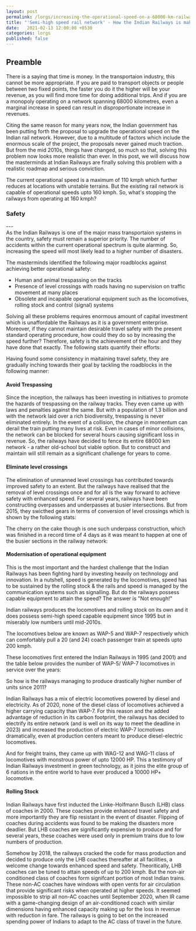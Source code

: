 ```yaml
---
layout: post
permalink: /lorgs/increasing-the-operational-speed-on-a-68000-km-railway-network/
title: "'Semi-high speed rail network' - How the Indian Railways is making their age-old dream a reality"
date:   2021-02-13 12:00:00 +0530
categories: lorgs
published: false
---
```


<h2>Preamble</h2>
There is a saying that time is money. In the transportaion industry, this cannot be more appropriate. If you are paid to transport objects or people between two fixed points, the faster you do it the higher will be your revenue, as you will find more time for doing additional trips. And if you are a monopoly operating on a network spanning 68000 kilometres, even a marginal increase in speed can result in disproportionate increase in revenues. 

Citing the same reason for many years now, the Indian government has been putting forth the proposal to upgrade the operational speed on the Indian rail network. However, due to a multitude of factors which include the enormous scale of the project, the proposals never gained much traction. But from the mid 2010s, things have changed, so much so that, solving this problem now looks more realistic than ever. In this post, we will discuss how the masterminds at Indian Railways are finally solving this problem with a realistic roadmap and serious conviction.

The current operational speed is a maximum of 110 kmph which further reduces at locations with unstable terrains. But the existing rail network is capable of operational speeds upto 160 kmph. So, what's stopping the railways from operating at 160 kmph?

<h3>Safety</h3>
---
<br>
As the Indian Railways is one of the major mass transportaion systems in the country, safety must remain a superior priority. The number of accidents within the current operational spectrum is quite alarming. So, increasing the speed will most likely lead to a higher number of disasters.

The masterminds identified the following major roadblocks against achieving better operational safety:
* Human and animal trespassing on the tracks
* Presence of level crossings with roads having no supervision on traffic movement at many places
* Obsolete and incapable operational equipment such as the locomotives, rolling stock and control (signal) systems

Solving all these problems requires enormous amount of capital investment which is unaffordable the Railways as it is a government enterprise. Moreover, if they cannot maintain desirable travel safety with the present standard operating procedure, how could they do so by increasing the speed further? Therefore, safety is the achievement of the hour and they have done that exactly. The following stats quantify their efforts:

Having found some consistency in maitaining travel safety, they are gradually inching towards their goal by tackling the roadblocks in the following manner:

<h4>Avoid Trespassing</h4>
Since the inception, the railways has been investing in initiatives to promote the hazards of trespassing on the railway tracks. They even came up with laws and penalties against the same. But with a population of 1.3 billion and with the network laid over a rich biodiversity, trespassing is never eliminated entirely. In the event of a collision, the change in momentum can derail the train putting many lives at risk. Even in cases of minor collisions, the network can be blocked for several hours causing significant loss in revenue. So, the railways have decided to fence its entire 68000 km network - a rather old-school but viable option. But to construct and maintain will still remain as a significant challenge for years to come.

<h4>Eliminate level crossings</h4>
The elimination of unmanned level crossings has contributed towards improved safety to an extent. But the railways have realised that the removal of level crossings once and for all is the way forward to achieve safety with enhanced speed. For several years, railways have been constructing overpasses and underpasses at busier intersections. But from 2015, they swicthed gears in terms of conversion of level crossings which is shown by the following stats:

The cherry on the cake though is one such underpass construction, which was finished in a record time of 4 days as it was meant to happen at one of the busier sections in the railway network:

<h4>Modernisation of operational equipment</h4>
This is the most important and the hardest challenge that the Indian Railways has been fighting hard by investing heavily on technology and innovation. In a nutshell, speed is generated by the locomotives, speed has to be sustained by the rolling stock & the rails and speed is managed by the communication systems such as signalling. But do the railways possess capable equipment to attain the speed? The answer is "Not enough!"

Indian railways produces the locomotives and rolling stock on its own and it does possess semi-high speed capable equipment since 1995 but in miserably low numbers until mid-2010s. 

The locomotives below are known as WAP-5 and WAP-7 respectively which can comfortably pull a 20 (and 24) coach passenger train at speeds upto 200 kmph. 

These locomotives first entered the Indian Railways in 1995 (and 2001) and the table below provides the number of WAP-5/ WAP-7 locomotives in service over the years:

So how is the railways managing to produce drastically higher number of units since 2011? 

Indian Railways has a mix of electric locomotives powered by diesel and electricity. As of 2020, none of the diesel class of locomotives achieved a higher carrying capacity than WAP-7. For this reason and the added advantage of reduction in its carbon footprint, the railways has decided to electrify its entire network (and is well on its way to meet the deadline in 2023) and increased the production of electric WAP-7 locmotives dramatically, even at production centers meant to produce diesel-electric locomotives.

And for freight trains, they came up with WAG-12 and WAG-11 class of locomotives with monstrous power of upto 12000 HP. This a testimony of Indian Railways investment in green technology, as it joins the elite group of 6 nations in the entire world to have ever produced a 10000 HP+ locomotive.

<h4>Rolling Stock</h4>
Indian Railways have first inducted the Linke-Holfmann Busch (LHB) class of coaches in 2000. These coaches provide enhanced travel safety and more importantly they are flip resistant in the event of disaster. Flipping of coaches during accidents was found to be making the disasters more deadlier. But LHB coaches are significantly expensive to produce and for several years, these coaches were used only in premium trains due to low numbers of production.

Somehow by 2018, the railways cracked the code for mass production and decided to produce only the LHB coaches thereafter at all facilities, a welcome change towards enhanced speed and safety. Theoritically, LHB coaches can be tuned to attain speeds of up to 200 kmph. But the non-air conditioned class of coaches form signifcant portion of most Indian trains. These non-AC coaches have windows with open vents for air circulation that provide significant risks when operated at higher speeds. It seemed impossible to strip all non-AC coaches until September 2020, when IR came with a game-changing design of an air-conditioned coach with similar dimensions having enhanced capacity making up for the loss in revenue with reduction in fare. The railways is going to bet on the increased spending power of Indians to adapt to the AC class of travel in the future. 

